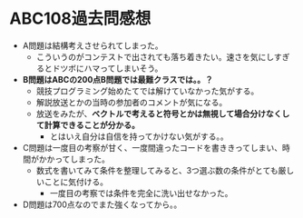 # ABC108過去問感想

- A問題は結構考えさせられてしまった。
  - こういうのがコンテストで出されても落ち着きたい。速さを気にしすぎるとドツボにハマってしまいそう。
- **B問題はABCの200点B問題では最難クラスでは。。？**
  - 競技プログラミング始めたてでは解けていなかった気がする。
  - 解説放送とかの当時の参加者のコメントが気になる。
  - 放送をみたが、**ベクトルで考えると符号とかは無視して場合分けなくして計算できることが分かる。**
    - とはいえ自分は自信を持ってかけない気がする。。
- C問題は一度目の考察が甘く、一度間違ったコードを書ききってしまい、時間がかかってしまった。
  - 数式を書いてみて条件を整理してみると、3つ選ぶ数の条件がとても厳しいことに気付ける。
    - 一度目の考察では条件を完全に洗い出せなかった。
- D問題は700点なのでまた強くなってから。。
